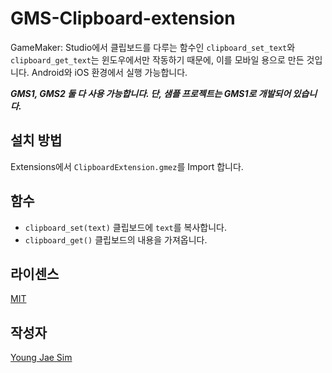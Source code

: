 # GMS-Clipboard-extension
GameMaker: Studio에서 클립보드를 다루는 함수인 `clipboard_set_text`와 `clipboard_get_text`는 윈도우에서만 작동하기 때문에, 이를 모바일 용으로 만든 것입니다. Android와 iOS 환경에서 실행 가능합니다.

***GMS1, GMS2 둘 다 사용 가능합니다. 단, 샘플 프로젝트는 GMS1로 개발되어 있습니다.***

## 설치 방법
Extensions에서 `ClipboardExtension.gmez`를 Import 합니다.

## 함수
* `clipboard_set(text)` 클립보드에 `text`를 복사합니다.
* `clipboard_get()` 클립보드의 내용을 가져옵니다.

## 라이센스
[MIT](LICENSE)

## 작성자
[Young Jae Sim](https://github.com/Hanul)
